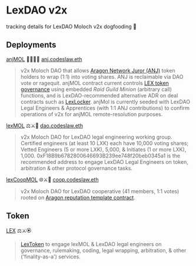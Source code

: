# LexDAO v2x
tracking details for LexDAO Moloch v2x dogfooding 🦴

## Deployments

[anjMOL](https://etherscan.io/address/0x3509626cba1a3ac5ab001b8d73a018a07bc3e512#code) 🧑‍⚖️🦅👹 [anj.codeslaw.eth](https://app.ens.domains/name/anj.codeslaw.eth)
> v2x Moloch DAO that allows [Aragon Network Juror (ANJ)](https://etherscan.io/address/0xcD62b1C403fa761BAadFC74C525ce2B51780b184#code) token holders to wrap (1:1) into voting shares. ANJ is reclaimable via DAO vote or ragequit. anjMOL contract current controls [LEX token governance](https://etherscan.io/address/0xA5C5C8Af327248c4c2dce810a3d3Cffb8C4F66ab#code) using embedded *Raid Guild Minion* (arbitrary call) functions, and is LexDAO-recommended alternative ADR on deal contracts such as [LexLocker](https://etherscan.io/address/0xce2d0abdb0b50ebda38c31cecd539b83e184fbcc#code). anjMol is currently seeded with LexDAO Legal Engineers & Apprentices (with 1:1 ANJ contributions) to confirm operations of v2x for anjMOL remote-resolution purposes. 

[lexMOL](https://etherscan.io/address/0xF18B9b6782800646693B239ee748f20beb0345a1#code) ⚖️⚔️👹 [dao.codeslaw.eth](https://app.ens.domains/name/dao.codeslaw.eth)
> v2x Moloch DAO for LexDAO legal engineering working group. Certified engineers (at least 10 LXK) each have 10,000 voting shares; Vetted Engineers (5 or more LXK), 5,000, & Initiates (1 or more LXK), 1,000. 0xF18B9b6782800646693B239ee748f20beb0345a1 is the recommended address to engage LexDAO Legal Engineers on token, arbitration & other protocol governance tasks. 

[lexCoopMOL](https://etherscan.io/address/0x7D3B2CB5360Bce290b4364EC7643a5C8d3D89CDD#code) 🌐⚔️👹 [coop.codeslaw.eth](https://app.ens.domains/name/coop.codeslaw.eth)
> v2x Moloch DAO for LexDAO cooperative (41 members, 1:1 votes) rooted on [Aragon reputation template contract](http://aragon.in/lexdao). 

## Token

[LEX](https://etherscan.io/address/0xA5C5C8Af327248c4c2dce810a3d3Cffb8C4F66ab#code) ⚖️⚔️🏵️
> [LexToken](https://github.com/lexDAO/LexCorpus/tree/master/contracts/token/lextoken) to engage lexMOL & LexDAO legal engineers on governance, rulemaking, coding, legal wrapping, arbitration, & other ('finality-as-a') services. 
